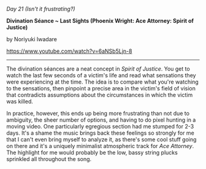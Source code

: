_Day 21 (Isn't it frustrating?)_

**Divination Séance ~ Last Sights (Phoenix Wright: Ace Attorney: Spirit of Justice)**

by Noriyuki Iwadare

https://www.youtube.com/watch?v=6aNSb5Ljn-8

******

The divination séances are a neat concept in *Spirit of Justice*. You get to watch the last few seconds of a victim's life and read what sensations they were experiencing at the time. The idea is to compare what you're watching to the sensations, then pinpoint a precise area in the victim's field of vision that contradicts assumptions about the circumstances in which the victim was killed.

In practice, however, this ends up being more frustrating than not due to ambiguity, the sheer number of options, and having to do pixel hunting in a moving video. One particularly egregious section had me stumped for 2-3 days. It's a shame the music brings back these feelings so strongly for me that I can't even bring myself to analyze it, as there's some cool stuff going on there and it's a uniquely minimalist atmospheric track for *Ace Attorney*. The highlight for me would probably be the low, bassy string plucks sprinkled all throughout the song.
